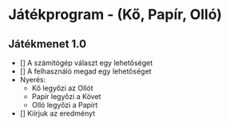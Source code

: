 # Játékprogram - (Kő, Papír, Olló)

## Játékmenet 1.0
- [] A számítógép választ egy lehetőséget
- [] A felhasználó megad egy lehetőséget
- Nyerés:
	- Kő legyőzi az Ollót
	- Papír legyőzi a Követ
	- Olló legyőzi a Papírt
- [] Kiírjuk az eredményt